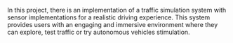
In this project, there is an implementation of a traffic simulation system with sensor implementations for a realistic driving experience. 
This system provides users with an engaging and immersive environment where they can explore, test traffic or try autonomous vehicles stimulation.
